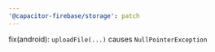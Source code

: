```yaml
---
'@capacitor-firebase/storage': patch
---
```


fix(android): `uploadFile(...)` causes `NullPointerException`
